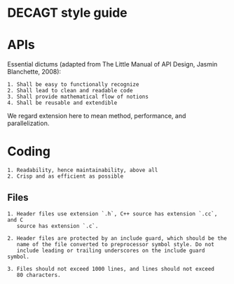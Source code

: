 # DECAGT style guide #

# APIs #

Essential dictums (adapted from The Little Manual of API Design, Jasmin
Blanchette, 2008):

	1. Shall be easy to functionally recognize
	2. Shall lead to clean and readable code
	3. Shall provide mathematical flow of notions
	4. Shall be reusable and extendible

We regard extension here to mean method, performance, and parallelization.

# Coding #

    1. Readability, hence maintainability, above all
    2. Crisp and as efficient as possible 

## Files ##

    1. Header files use extension `.h`, C++ source has extension `.cc`, and C
       source has extension `.c`.

    2. Header files are protected by an include guard, which should be the
       name of the file converted to preprocessor symbol style. Do not
       include leading or trailing underscores on the include guard symbol.
    
    3. Files should not exceed 1000 lines, and lines should not exceed
       80 characters.
